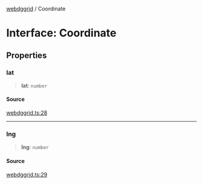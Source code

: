 [webdggrid](../index.md) / Coordinate

# Interface: Coordinate

## Properties

### lat

> **lat**: `number`

#### Source

[webdggrid.ts:28](https://github.com/am2222/webDggrid/blob/3253dbc/src-ts/webdggrid.ts#L28)

***

### lng

> **lng**: `number`

#### Source

[webdggrid.ts:29](https://github.com/am2222/webDggrid/blob/3253dbc/src-ts/webdggrid.ts#L29)
